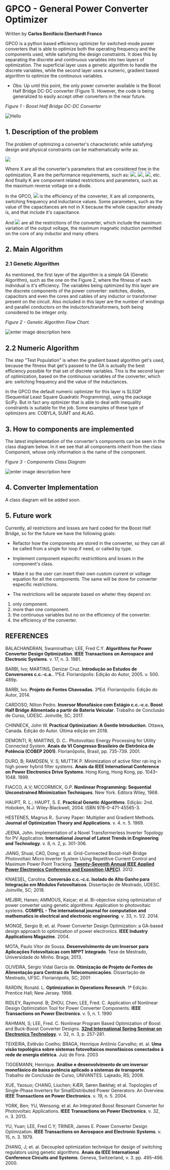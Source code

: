 
# GPCO - General Power Converter Optimizer
Written by **Carlos Bonifácio Eberhardt Franco**

GPCO is a python based efficiency optimizer for switched-mode power converters that is able to optimize both the operating frequency and the components used, while satisfying the design constraints. It does this by separating the discrete and continuous variables into two layers of optimization.
The superficial layer uses a genetic algorithm to handle the discrete variables, while the second layer uses a numeric, gradient based algorithm to optimize the continuous variables.

* Obs: Up until this point, the only power converter available is the Boost Half Bridge DC-DC converter (Figure 1). However, the code is being generalized to easily accept other converters in the near future.

*Figure 1 - Boost Half Bridge DC-DC Converter*

![Hello](https://i.imgur.com/MKGG5rW.png)


## 1. Description of the problem
The problem of optimizing a converter's characteristic while satisfying design and physical constraints can be mathematically write as:

![](https://i.imgur.com/jzpz3OZ.gif)

Where X are all the converter's parameters that are considered free in the optimization, R are the performance requirements, such as: <img src="https://render.githubusercontent.com/render/math?math=V_i">, <img src="https://render.githubusercontent.com/render/math?math=V_o">, <img src="https://render.githubusercontent.com/render/math?math=\Delta_o">, etc. And finally K are component related restrictions and parameters, such as the maximum reverse voltage on a diode.

In the GPCO,  <img src="https://render.githubusercontent.com/render/math?math=\small F(X,R,K)"> is the efficiency of the converter, X are all components, switching frequency and inductance values. Some parameters, such as the value of the capacitances are not in X because the whole capacitor already is, and that include it's capacitance.

And <img src="https://render.githubusercontent.com/render/math?math=\small H(X,R,K)"> are all the restrictions of the converter, which include the maximum variation of the output voltage, the maximum magnetic induction permitted on the core of any inductor and many others.

## 2. Main Algorithm

### 2.1 Genetic Algorithm
As mentioned, the first layer of the algorithm is a simple GA (Genetic Algorithm), such as the one on the Figure 2, where the fitness of each individual is it's efficiency. The variables being optimized by this layer are the discrete components of the power converter: switches, diodes, capacitors and even the cores and cables of any inductor or transformer present on the circuit. Also included in this layer are the number of windings and parallel conductors on the inductors/transformers, both being considered to be integer only. 

*Figure 2 - Genetic Algorithm Flow Chart.*

![enter image description here](https://i.imgur.com/gPqnEkX.jpg)


## 2.2 Numeric Algorithm
The step "Test Population" is when the gradient based algorithm get's used, because the fitness that get's passed to the GA is actually the best efficiency possible for that set of discrete variables. This is the second layer of optimization, based on the continuous variables of the converter, which are: switching frequency and the value of the inductances.

In the GPCO the default numeric optimizer for this layer is SLSQP (Sequential Least Square Quadratic Programming), using the package SciPy. But in fact any optimizer that is able to deal with inequality constraints is suitable for the job. Some examples of these type of optimizers are: COBYLA, SUMT and ALAG.

## 3. How to components are implemented
The latest implementation of the converter's components can be seen in the class diagram below. In it we see that all components inherit from the class Component, whose only information is the name of the component.

*Figure 3 -  Components Class Diagram*

![enter image description here](https://i.imgur.com/48baHHL.jpg)

## 4. Converter Implementation 

A class diagram will be added soon.

## 5. Future work

Currently, all restrictions and losses are hard coded for the Boost Half Bridge, so for the future we have the following goals:
- Refactor how the components are stored in the converter, so they can all be called from a single for loop if need, or called by type.

- Implement component especific restrictitions and losses in the component's class.

- Make it so the user can insert their own custom current or voltage equation for all the components. The same will be done for converter especific restrictions.

- The restrictions will be separate based on wheter they depend on:
1. only component.
2. more than one component.
3. the continuous variables but no on the efficiency of the converter.
4. the efficiency of the converter.

## REFERENCES

BALACHANDRAN, Swaminathan; LEE, Fred C.Y. **Algorithms for Power Converter Design Optimization**. **IEEE Transactions on Aerospace and Electronic Systems**. v. 17, n. 3. 1981.

BARBI, Ivo; MARTINS, Denizar Cruz. **Introdução ao Estudos de Conversores c.c.-c.a.**. 1°Ed. Florianópolis: Edição do Autor, 2005. v. 500. 489p.

BARBI, Ivo. **Projeto de Fontes Chaveadas**. 3ªEd. Florianópolis: Edição do Autor, 2014.

CARDOSO, Nilton Pedro. **Inversor Monofásico com Estágio c.c.-c.c. Boost Half Bridge Alimentado a partir de Bateria Veicular**. Trabalho de Conclusão de Curso, UDESC. Joinville, SC; 2017.

CHINNECK, John W. **Practical Optimization: A Gentle Introduction**. Ottawa, Canada. Edição do Autor. Última edição em 2018.

DEMONTI, R; MARTINS, D. C.. Photovoltaic Energy Processing for Utility Connected System. **Anais do VI Congresso Brasileiro de Eletrônica de Potência (COBEP 2001)**. Florianópolis, Brasil, pp. 735-739. 2001.

DURO, B; RAMDSEN, V. S; MUTTIK P. Minimization of active filter rat-ing in high power hybrid filter systems. **Anais da IEEE International Conference on Power Electronics Drive Systems**. Hong Kong, Hong Kong, pp. 1043–1048. 1999.

FIACCO, A.V; MCCORMICK, G.P. **Nonlinear Programming: Sequential Unconstrained Minimization Techniques**. New York. Editora Wiley, 1968.

HAUPT, R. L.; HAUPT, S. E. **Practical Genetic Algorithms**. Edição: 2nd. Hoboken, N.J: Wiley-Blackwell, 2004. ISBN 978-0-471-45565-3.

HESTENES, Magnus R.. Survey Paper: Multiplier and Gradient Methods. **Journal of Optimization Theory and Applications**. v. 4. n. 5. 1969.

JEENA, John. Implementation of a Novel Transformerless Inverter Topology for PV Application. **International Journal of Latest Trends in Engineering and Technology**. v. 8, n. 2, p. 301-306.

JIANG, Shuai; CAO, Dong; et. al. Grid-Connected Boost-Half-Bridge Photovoltaic Micro Inverter System Using Repetitive Current Control and Maximum Power Point Tracking. [**Twenty-Seventh Annual IEEE Applied Power Electronics Conference and Exposition (APEC)**](https://ieeexplore.ieee.org/xpl/conhome/6158725/proceeding). 2012.

KNAESEL, Carolina. **Conversão c.c.-c.c. Isolado de Alto Ganho para Integração em Módulos Fotovoltaicos**. Dissertação de Mestrado, UDESC. Joinville, SC; 2018.

MEJBRI, Hanen; AMMOUS, Kaiçar; et al. Bi-objective sizing optimization of power converter using genetic algorithms: Application to photovoltaic systems. **COMPEL - The international journal for computation and mathematics in electrical and electronic engineering**. v. 33, n. 1/2. 2014.

MONGE, Sergio B; et. al. Power Converter Design Optimization: a GA-based design approach to optimization of power electronics. **IEEE Industry Applications Magazine**. 2004.

MOTA, Paulo Vitor de Sousa. **Desenvolvimento de um Inversor para Aplicações Fotovoltaicas com MPPT Integrado**. Tese de Mestrado, Universidade do Minho. Braga; 2013.

OLIVEIRA, Sérgio Vidal Garcia de. **Otimização de Projeto de Fontes de Alimentação para Centrais de Telecomunicações**. Dissertação de Mestrado, UFSC. Florianópolis, SC; 2001

RARDIN, Ronald. L. **Optimization in Operations Research**. 1ª Edição. Prentice Hall; New Jersey. 1998.

RIDLEY, Raymond. B; ZHOU, Chen; LEE, Fred. C. Application of Nonlinear Design Optimization Tool for Power Converter Components. **IEEE Transactions on Power Electronics**. v. 5, n. 1. 1990

RAHMAN, S; LEE, Fred. C. Nonlinear Program Based Optimization of Boost and Buck-Boost Converter Designs. [**32nd International Spring Seminar on Electronics Technology**](https://ieeexplore.ieee.org/xpl/conhome/5175247/proceeding). v. 32, n. 3, p. 257-281.

TEIXEIRA, Estêvão Coelho; BRAGA, Henrique Antônio Carvalho; et. al. **Uma visão topológica sobre sistemas fotovoltaicos monofásicos conectados à rede de energia elétrica**. Juiz de Fora. 2003

TIGGEMANN, Henrique. **Análise e desenvolvimento de um inversor monofásico de baixa potência aplicado a sistemas de transporte**. Trabalho de Conclusão de Curso, UNIVANTES. Lajeado, RS; 2008.

XUE, Yaosuo; CHANG, Liuchen; KÆR, Søren Bækhøj; et al. Topologies of Single-Phase Inverters for SmallDistributed Power Generators: An Overview. **IEEE Transactions on Power Electronics**. v. 19, n. 5. 2004.

YORK, Ben; YU, Wensong; et al. An Integrated Boost Resonant Converter for Photovoltaic Applications. **IEEE Transactions on Power Electronics**. v. 32, n. 3. 2013.

YU, Yuan; LEE, Fred C.Y; TRINER, James E. Power Converter Design Optimization. **IEEE Transactions on Aerospace and Electronic Systems**. v. 15, n. 3. 1979.

ZHANG, J; et. al. Decoupled optimization technique for design of switching regulators using genetic algorithms. **Anais da IEEE International Conference Circuits and Systems**. Geneva, Switzerland, v. 3. pp. 495–498. 2000.


